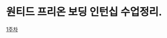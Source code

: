 # 원티드 프리온 보딩 인턴십 수업정리.
[1주차](https://github.com/theo-jin/wanted-FE-internship/blob/main/1%EC%A3%BC%EC%B0%A8/README.md)

